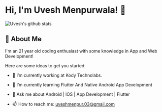 # Hi, I'm Uvesh Menpurwala! 👋


![Uvesh's github stats](https://github-readme-stats.vercel.app/api?username=uveshm003&show_icons=true&theme=react)

## 🚀 About Me
I'm an 21 year old coding enthusiast with some knowledge in App and Web Development!


Here are some ideas to get you started:

- 🔭 I’m currently working at Kody Technolabs.
  
- 🌱 I’m currently learning Flutter And Native Android App Development
  
- 💬 Ask me about Android | IOS | App Development | Flutter
  
- 📫 How to reach me: uveshmenpur.03@gmail.com
  
<!-- - ⚡ Fun fact: ... -->
<!-- - 👯 I’m looking to collaborate on ...  -->
